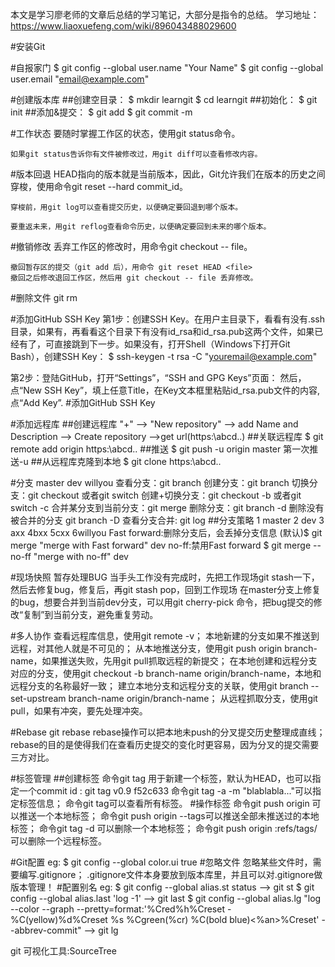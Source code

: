 本文是学习廖老师的文章后总结的学习笔记，大部分是指令的总结。
学习地址：https://www.liaoxuefeng.com/wiki/896043488029600

#安装Git

#自报家门
$ git config --global user.name "Your Name"
$ git config --global user.email "email@example.com"

#创建版本库
##创建空目录：
$ mkdir learngit
$ cd learngit
##初始化：
$ git init
##添加&提交：
$ git add <file>
$ git commit -m <message>


#工作状态
    要随时掌握工作区的状态，使用git status命令。

    如果git status告诉你有文件被修改过，用git diff可以查看修改内容。

#版本回退
    HEAD指向的版本就是当前版本，因此，Git允许我们在版本的历史之间穿梭，使用命令git reset --hard commit_id。

    穿梭前，用git log可以查看提交历史，以便确定要回退到哪个版本。

    要重返未来，用git reflog查看命令历史，以便确定要回到未来的哪个版本。

#撤销修改
    丢弃工作区的修改时，用命令git checkout -- file。

    撤回暂存区的提交（git add 后），用命令 git reset HEAD <file>
    撤回之后修改退回工作区，然后用 git checkout -- file 丢弃修改。

#删除文件
    git rm <file>

#添加GitHub SSH Key
第1步：创建SSH Key。在用户主目录下，看看有没有.ssh目录，如果有，再看看这个目录下有没有id_rsa和id_rsa.pub这两个文件，如果已经有了，可直接跳到下一步。如果没有，打开Shell（Windows下打开Git Bash），创建SSH Key：
$ ssh-keygen -t rsa -C "youremail@example.com"

第2步：登陆GitHub，打开“Settings”，“SSH and GPG Keys”页面：
然后，点“New SSH Key”，填上任意Title，在Key文本框里粘贴id_rsa.pub文件的内容,点“Add Key”.
#添加GitHub SSH Key

#添加远程库
##创建远程库
 "+"  -->   "New repository"  -->  add Name and Description   -->  Create repository  -->get url(https:\\abcd..)
##关联远程库
$ git remote add origin https:\\abcd..
##推送
$ git push -u origin master   第一次推送-u
##从远程库克隆到本地
$ git clone https:\\abcd..

#分支 master dev willyou
查看分支：git branch
创建分支：git branch <name>
切换分支：git checkout <name>或者git switch <name>
创建+切换分支：git checkout -b <name>或者git switch -c <name>
合并某分支到当前分支：git merge <name>
删除分支：git branch -d <name>
删除没有被合并的分支 git branch -D <name>
查看分支合并: git log
##分支策略
    1 master
    2 dev
    3 axx 4bxx 5cxx 6willyou
Fast forward:删除分支后，会丢掉分支信息 (默认)$ git merge  "merge with Fast forward" dev
no-ff:禁用Fast forward $ git merge --no-ff "merge with no-ff" dev

#现场快照 暂存处理BUG
当手头工作没有完成时，先把工作现场git stash一下，然后去修复bug，修复后，再git stash pop，回到工作现场
在master分支上修复的bug，想要合并到当前dev分支，可以用git cherry-pick <commit>命令，把bug提交的修改“复制”到当前分支，避免重复劳动。

#多人协作
查看远程库信息，使用git remote -v；
本地新建的分支如果不推送到远程，对其他人就是不可见的；
从本地推送分支，使用git push origin branch-name，如果推送失败，先用git pull抓取远程的新提交；
在本地创建和远程分支对应的分支，使用git checkout -b branch-name origin/branch-name，本地和远程分支的名称最好一致；
建立本地分支和远程分支的关联，使用git branch --set-upstream branch-name origin/branch-name；
从远程抓取分支，使用git pull，如果有冲突，要先处理冲突。

#Rebase
git rebase
rebase操作可以把本地未push的分叉提交历史整理成直线；
rebase的目的是使得我们在查看历史提交的变化时更容易，因为分叉的提交需要三方对比。

#标签管理
##创建标签
    命令git tag <tagname>用于新建一个标签，默认为HEAD，也可以指定一个commit id : git tag v0.9 f52c633
    命令git tag -a <tagname> -m "blablabla..."可以指定标签信息；
    命令git tag可以查看所有标签。
#操作标签
    命令git push origin <tagname>可以推送一个本地标签；
    命令git push origin --tags可以推送全部未推送过的本地标签；
    命令git tag -d <tagname>可以删除一个本地标签；
    命令git push origin :refs/tags/<tagname>可以删除一个远程标签。

#Git配置 eg: $ git config --global color.ui true
#忽略文件
    忽略某些文件时，需要编写.gitignore；
    .gitignore文件本身要放到版本库里，并且可以对.gitignore做版本管理！
#配置别名
eg: $ git config --global alias.st status  --> git st
    $ git config --global alias.last 'log -1'  --> git last
    $ git config --global alias.lg "log --color --graph --pretty=format:'%Cred%h%Creset -%C(yellow)%d%Creset %s %Cgreen(%cr) %C(bold blue)<%an>%Creset' --abbrev-commit"  --> git lg

git 可视化工具:SourceTree



